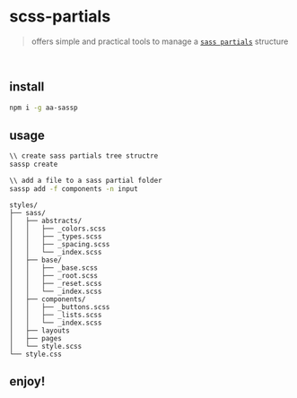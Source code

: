 # scss-partials

> offers simple and practical tools to manage a [`sass partials`](https://sass-guidelin.es/) structure

<br>

## install
```bash
npm i -g aa-sassp 
```

## usage
```sh
\\ create sass partials tree structre
sassp create

\\ add a file to a sass partial folder
sassp add -f components -n input
```

```
styles/
├── sass/
│   ├── abstracts/
│   │   ├── _colors.scss
│   │   ├── _types.scss
│   │   ├── _spacing.scss
│   │   └── _index.scss
│   ├── base/
│   │   ├── _base.scss
│   │   ├── _root.scss
│   │   ├── _reset.scss
│   │   └── _index.scss
│   ├── components/
│   │   ├── _buttons.scss
│   │   ├── _lists.scss
│   │   └── _index.scss
│   ├── layouts
│   ├── pages
│   └── style.scss
└── style.css

```


## enjoy!